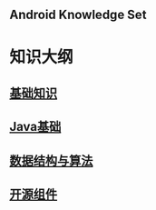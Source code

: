 Android Knowledge Set
---

# 知识大纲

## [基础知识](https://github.com/ljf1239848066/AndroidKSet/blob/master/android.md)

## [Java基础](https://github.com/ljf1239848066/AndroidKSet/blob/master/java.md)

## [数据结构与算法](https://github.com/ljf1239848066/AndroidKSet/blob/master/structurealgo.md)

## [开源组件](https://github.com/ljf1239848066/AndroidKSet/blob/master/osp.md)